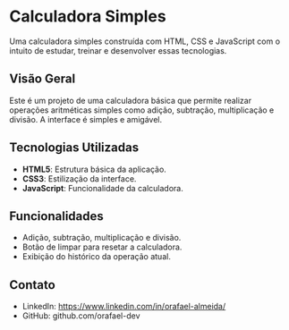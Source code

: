 # Calculadora Simples

Uma calculadora simples construída com HTML, CSS e JavaScript com o intuito de estudar, treinar e desenvolver essas tecnologias.

## Visão Geral

Este é um projeto de uma calculadora básica que permite realizar operações aritméticas simples como adição, subtração, multiplicação e divisão. A interface é simples e amigável.

## Tecnologias Utilizadas

- **HTML5**: Estrutura básica da aplicação.
- **CSS3**: Estilização da interface.
- **JavaScript**: Funcionalidade da calculadora.

## Funcionalidades

- Adição, subtração, multiplicação e divisão.
- Botão de limpar para resetar a calculadora.
- Exibição do histórico da operação atual.

## Contato

- LinkedIn: https://www.linkedin.com/in/orafael-almeida/
- GitHub: github.com/orafael-dev
